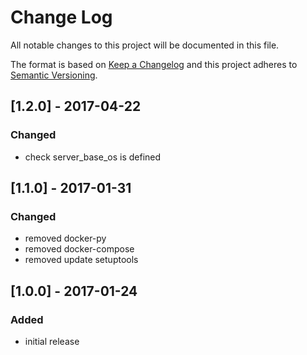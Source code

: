 # Change Log
All notable changes to this project will be documented in this file.

The format is based on [Keep a Changelog](http://keepachangelog.com/) 
and this project adheres to [Semantic Versioning](http://semver.org/).


## [1.2.0] - 2017-04-22
### Changed
- check server_base_os is defined


## [1.1.0] - 2017-01-31
### Changed
- removed docker-py
- removed docker-compose
- removed update setuptools


## [1.0.0] - 2017-01-24
### Added
- initial release